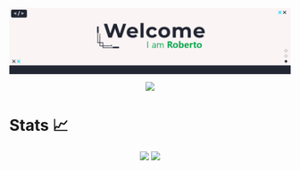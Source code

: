 <br>

<img align="center" src="img.png">

<br>
<p align="center">
<img src="https://readme-typing-svg.demolab.com?font=Montserrat&size=30&duration=3500&pause=1000&color=1fa44e&center=true&width=435&lines=Welcome+to+my+profile!"></img>
</p>

</p>

# Stats 📈

<p align="center">
<img width=351 src="https://readme-stats-spelljinxer.vercel.app/api?username=PttsDev&theme=dracula&show_icons=true&count_private=true&show_icons=true">&nbsp;<img width=294 src="https://readme-stats-spelljinxer.vercel.app/api/top-langs?username=PttsDev&layout=compact&theme=dracula"/><br>
</p>
